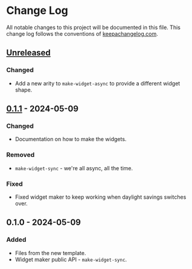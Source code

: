# Change Log
All notable changes to this project will be documented in this file. This change log follows the conventions of [keepachangelog.com](http://keepachangelog.com/).

## [Unreleased]
### Changed
- Add a new arity to `make-widget-async` to provide a different widget shape.

## [0.1.1] - 2024-05-09
### Changed
- Documentation on how to make the widgets.

### Removed
- `make-widget-sync` - we're all async, all the time.

### Fixed
- Fixed widget maker to keep working when daylight savings switches over.

## 0.1.0 - 2024-05-09
### Added
- Files from the new template.
- Widget maker public API - `make-widget-sync`.

[Unreleased]: https://sourcehost.site/your-name/p879/compare/0.1.1...HEAD
[0.1.1]: https://sourcehost.site/your-name/p879/compare/0.1.0...0.1.1

